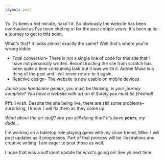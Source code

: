 ```yaml
---
layout: post
---
```

<p>Yo it's been a hot minute, hasn't it. So obviously the website has been overhauled as I've been eluding to for the past couple years. It&#39;s been quite a journey to get to this point.</p>

<p>What&#39;s that? It looks almost exactly the same? Well that&#39;s where you&#39;re wrong kiddo:</p>

<ul>
<li>Total conversion- There is not a single line of code for this site that I have not personally written. Reconstructing the site from scratch has been quite a time consuming task but it was worth it. Adobe Muse is a thing of the past and I will never return to it again.</li>
<li>Reactive design- The website is now usable on mobile devices</li>
</ul>

<p><i>Jacob you handsome genius</i>, you must be thinking, <i>is your journey complete? You have a website with art on it! Surely you must be finished!</i> </p>

<p>Pfft. I wish. Despite the site being live, there are still some problems&ndash;surprising, I know. I will fix them as they come up.</p>

<p><i>What about the art stuff? Are you still doing that? It&#39;s been <b>years</b>, my dude&hellip;</i></p>

<p>I&#39;m working on a tabletop role playing game with my close friend, Mike. I will post updates as it progresses. Part of that process will be illustrations and creative writing. I am eager to post those as well.</p>

<p>I hope that was a sufficient update for what&#39;s going on! See ya next time.</p>